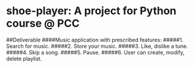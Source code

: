 # shoe-player: A project for Python course @ PCC
##Deliverable
####Music application with prescribed features:
#####1. Search for music.
#####2. Store your music.
#####3. Like, dislike a tune.
#####4. Skip a song.
#####5. Pause.
#####6. User can create, modify, delete playlist.
